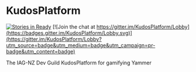 # KudosPlatform

[![Stories in Ready](https://badge.waffle.io/IAG-NZ/KudosPlatform.png?label=ready&title=Ready)](https://waffle.io/IAG-NZ/KudosPlatform)
[![Join the chat at https://gitter.im/KudosPlatform/Lobby](https://badges.gitter.im/KudosPlatform/Lobby.svg)](https://gitter.im/KudosPlatform/Lobby?utm_source=badge&utm_medium=badge&utm_campaign=pr-badge&utm_content=badge)

The IAG-NZ Dev Guild KudosPlatform for gamifying Yammer
